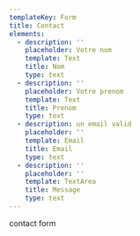 ```yaml
---
templateKey: Form
title: Contact
elements:
  - description: ''
    placeholder: Votre nom
    template: Text
    title: Nom
    type: text
  - description: ''
    placeholder: Votre prenom
    template: Text
    title: Prenom
    type: text
  - description: un email valid
    placeholder: ''
    template: Email
    title: Email
    type: text
  - description: ''
    placeholder: ''
    template: TextArea
    title: Message
    type: text
---
```

contact form
